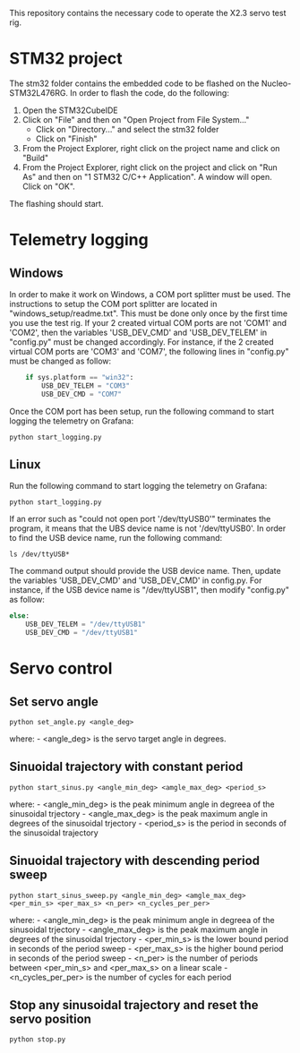 This repository contains the necessary code to operate the X2.3 servo test rig.

# STM32 project
The stm32 folder contains the embedded code to be flashed on the Nucleo-STM32L476RG.
In order to flash the code, do the following:
1. Open the STM32CubeIDE
2. Click on "File" and then on "Open Project from File System..."
    - Click on "Directory..." and select the stm32 folder
    - Click on "Finish"
3. From the Project Explorer, right click on the project name and click on "Build"
4. From the Project Explorer, right click on the project and click on "Run As" and then on 
   "1 STM32 C/C++ Application". A window will open. Click on "OK".
       
The flashing should start.

# Telemetry logging

## Windows
In order to make it work on Windows, a COM port splitter must be used. The instructions to setup
the COM port splitter are located in "windows_setup/readme.txt". This must be done only once by the
first time you use the test rig. If your 2 created virtual COM ports are not 'COM1' and 'COM2', then the 
variables 'USB_DEV_CMD' and 'USB_DEV_TELEM' in "config.py" must be changed accordingly. For instance,
if the 2 created virtual COM ports are 'COM3' and 'COM7', the following lines in "config.py" must be changed as follow:
```python
    if sys.platform == "win32":
        USB_DEV_TELEM = "COM3"
        USB_DEV_CMD = "COM7"
```

Once the COM port has been setup, run the following command to start logging the telemetry on Grafana:

```
python start_logging.py
```

## Linux

Run the following command to start logging the telemetry on Grafana:

```
python start_logging.py
```

If an error such as "could not open port '/dev/ttyUSB0'" terminates the program, it means that 
the UBS device name is not '/dev/ttyUSB0'. In order to find the USB device name, run the following 
command:

```
ls /dev/ttyUSB*
```

The command output should provide the USB device name. Then, update the variables 'USB_DEV_CMD'
and 'USB_DEV_CMD' in config.py. For instance, if the USB device name is "/dev/ttyUSB1", then 
modify "config.py" as follow:

```python
else:
    USB_DEV_TELEM = "/dev/ttyUSB1"
    USB_DEV_CMD = "/dev/ttyUSB1"
```

# Servo control

## Set servo angle

```
python set_angle.py <angle_deg>
```
where:
    - <angle_deg> is the servo target angle in degrees.

## Sinuoidal trajectory with constant period 

```
python start_sinus.py <angle_min_deg> <amgle_max_deg> <period_s>
```
where:
    - <angle_min_deg> is the peak minimum angle in degreea of the sinusoidal trjectory
    - <angle_max_deg> is the peak maximum angle in degrees of the sinusoidal trjectory
    - <period_s> is the period in seconds of the sinusoidal trajectory

## Sinuoidal trajectory with descending period sweep

```
python start_sinus_sweep.py <angle_min_deg> <amgle_max_deg> <per_min_s> <per_max_s> <n_per> <n_cycles_per_per>
```
where:
    - <angle_min_deg> is the peak minimum angle in degreea of the sinusoidal trjectory
    - <angle_max_deg> is the peak maximum angle in degrees of the sinusoidal trjectory
    - <per_min_s> is the lower bound period in seconds of the period sweep
    - <per_max_s> is the higher bound period in seconds of the period sweep
    - <n_per> is the number of periods between <per_min_s> and <per_max_s> on a linear scale
    - <n_cycles_per_per> is the number of cycles for each period

## Stop any sinusoidal trajectory and reset the servo position

```
python stop.py
```




    

